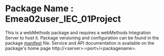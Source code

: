 # Package Name : Emea02user_IEC_01Project
This is a webMethods package and requires a webMethods Integration Server to host it. Package versioning and configuration can be found in the package [manifest](./Emea02user_IEC_01Project/manifest.v3) file. Service and API documentation is available on the package's home page http://&lt;server&gt;:&lt;port&gt;/&lt;packagename>.